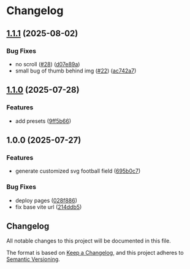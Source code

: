 # Changelog

## [1.1.1](https://github.com/manuelarte/footballpitchsvggenerator/compare/1.1.0...v1.1.1) (2025-08-02)


### Bug Fixes

* no scroll ([#28](https://github.com/manuelarte/footballpitchsvggenerator/issues/28)) ([d07e89a](https://github.com/manuelarte/footballpitchsvggenerator/commit/d07e89af87ea5a543e412e50af26c5bae86168ea))
* small bug of thumb behind img ([#22](https://github.com/manuelarte/footballpitchsvggenerator/issues/22)) ([ac742a7](https://github.com/manuelarte/footballpitchsvggenerator/commit/ac742a7d4aea7d3dd2c76fcb2747af3ef1e42616))

## [1.1.0](https://github.com/manuelarte/footballpitchsvggenerator/compare/1.0.0...v1.1.0) (2025-07-28)


### Features

* add presets ([9ff5b66](https://github.com/manuelarte/footballpitchsvggenerator/commit/9ff5b66f77f2e181eb49d45323a9d439d54b851b))

## 1.0.0 (2025-07-27)


### Features

* generate customized svg football field ([695b0c7](https://github.com/manuelarte/footballpitchsvggenerator/commit/695b0c786e4d7e8b476d8b8b35f70577a3a7fb01))


### Bug Fixes

* deploy pages ([028f886](https://github.com/manuelarte/footballpitchsvggenerator/commit/028f886007555c17679c9fa6144432f346b84280))
* fix base vite url ([214ddb5](https://github.com/manuelarte/footballpitchsvggenerator/commit/214ddb51d4a49fd84b6ec11360fc92a587d0e3c6))

## Changelog

All notable changes to this project will be documented in this file.

The format is based on [Keep a Changelog](https://keepachangelog.com/en/1.1.0/),
and this project adheres to [Semantic Versioning](https://semver.org/spec/v2.0.0.html).
